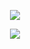 <p align="center">  
<img src="https://komarev.com/ghpvc/?username=tarlobe&color=grey">
</p>   

<p align="center">  
<img src="https://discord.c99.nl/widget/theme-2/800113160614838283.png">
</p>       

